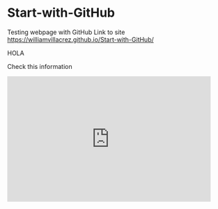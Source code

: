 # Start-with-GitHub
Testing webpage with GitHub
Link to site https://williamvillacrez.github.io/Start-with-GitHub/

HOLA

Check this information

<iframe width="466.5" height="288.4525" seamless frameborder="0" scrolling="no" src="https://docs.google.com/spreadsheets/d/e/2PACX-1vQJvPVsN7-d0zkHIJfE_Xnp2SgY8hL9lFYF4Hy58PruKuOh9RXm43b2RZGNqXlj2EhjGtab0uv90j91/pubchart?oid=599536116&amp;format=interactive"></iframe>
